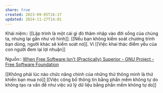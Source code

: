 ```yaml
---
share: true
created: 2023-09-05T16:17
updated: 2024-11-27T14:01
---
```

Khái niệm:: 
[[Lập trình là một cái gì đó thâm nhập vào đời sống của chúng ta, nhưng lại gần như vô hình]]. [[Nếu bạn không kiểm soát chương trình bạn dùng, người khác sẽ kiểm soát nó]]. Vì [[Việc khai thác điểm yếu của con người đem lại lợi nhuận]]

Nguồn:: [When Free Software Isn't (Practically) Superior - GNU Project - Free Software Foundation](https://www.gnu.org/philosophy/when-free-software-isnt-practically-superior.html)

[[Không phải lúc nào chức năng chính của những thứ thông minh là thứ khiến bạn mua nó]] 
[[Việc công bố thông tin bằng phần mềm không tự do không tạo ra vấn đề như việc xử lý dữ liệu bằng phần mềm không tự do]]